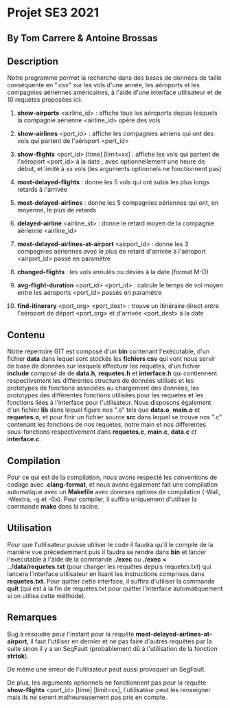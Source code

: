 # Projet SE3 2021

## By Tom Carrere & Antoine Brossas


## Description 
  
Notre programme permet la recherche dans des bases de données de taille conséquente en ".csv" sur les vols d'une année, les aéroports et les compagnies aériennes américaines, à l'aide d'une interface utilisateur et de 10 requetes proposées ici:

1) **show-airports** <airline_id> : affiche tous les aéroports depuis lesquels la compagnie aérienne <airline_id> opère des vols

2) **show-airlines** <port_id> : affiche les compagnies aériens qui ont des vols qui partent de l'aéroport <port_id>

3) **show-flights** <port_id> <date> [time] [limit=xx] : affiche les vols qui partent de l'aéroport <port_id> à la date <date>, avec optionnellement une heure de début, et limité à xx vols (les arguments optionnels ne fonctionnent pas)

4) **most-delayed-flights** : donne les 5 vols qui ont subis les plus longs retards à l'arrivée

5) **most-delayed-airlines** : donne les 5 compagnies aériennes qui ont, en moyenne, le plus de retards

6) **delayed-airline** <airline_id> : donne le retard moyen de la compagnie aérienne <airline_id>

7) **most-delayed-airlines-at-airport** <airport_id> : donne les 3 compagnies aériennes avec le plus de retard d'arrivée à l'aéroport <airport_id> passé en paramètre

8) **changed-flights** <date> : les vols annulés ou déviés à la date <date> (format M-D)

9) **avg-flight-duration** <port_id> <port_id> : calcule le temps de vol moyen entre les aéroports <port_id> passés en paramètre

10) **find-itinerary** <port_org> <port_dest> <date> : trouve un itinéraire direct entre l'aéroport de départ <port_org> et d'arrivée <port_dest> à la date <date>

 ## Contenu

Notre répertoire GIT est composé d'un **bin** contenant l'exécutable, d'un fichier **data** dans lequel sont stockés les **fichiers csv** qui vont nous servir de base de données sur lesquels effectuer les requêtes, d'un fichier **include** composé de de **data.h**, **requetes.h** et **interface.h** qui contiennent respectivement les différentes structure de données utilisés et les prototypes de fonctions associées au chargement des données, les prototypes des différentes fonctions utilisées pour les requetes et les fonctions liées à l'interface pour l'utilisateur. Nous disposons également d'un fichier **lib** dans lequel figure nos ".o" tels que **data.o**, **main.o** et **requetes.o**, et pour finir un fichier source **src** dans lequel se trouve nos ".c" contenant les fonctions de nos requetes, notre main et nos differentes sous-fonctions respectivement dans **requetes.c**, **main.c**, **data.c** et **interface.c**.

 ## Compilation

Pour ce qui est de la compilation, nous avons respecté les conventions de codage avec .**clang-format**, et nous avons également fait une compilation automatique avec un **Makefile** avec diverses options de compilation (-Wall, -Wextra, -g et -0x). Pour compiler, il suffira uniquement d'utiliser la commande **make** dans la racine.

 ## Utilisation

Pour que l'utilisateur puisse utiliser le code il faudra qu'il le compile de la manière vue précedemment puis il faudra se rendre dans **bin** et lancer l'exécutable à l'aide de la commande **./exec** ou **./exec < ../data/requetes.txt** (pour charger les requêtes depuis requetes.txt) qui lancera l'interface utilisateur en lisant les instructions comprises dans **requetes.txt**. Pour quitter cette interface, il suffira d'utiliser la commande **quit** (qui est à la fin de requetes.txt pour quitter l'interface automatiquement si on utilise cette méthode).

## Remarques

Bug à résoudre pour l'instant pour la requête **most-delayed-airlines-at-airport**, il faut l'utiliser en dernier et ne pas faire d'autres requêtes par la suite sinon il y a un SegFault (probablement dû à l'utilisation de la fonction **strtok**).

De même une erreur de l'utilisateur peut aussi provoquer un SegFault.

De plus, les arguments optionnels ne fonctionnent pas pour la requête **show-flights** <port_id> <date> [time] [limit=xx], l'utilisateur peut les renseigner mais ils ne seront malheureusement pas pris en compte.





